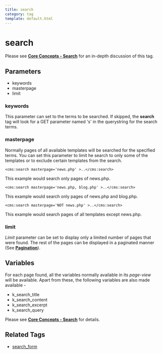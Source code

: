 ```yaml
---
title: search
category: tag
template: default.html
---
```


# search

Please see [**Core Concepts - Search**](../../concepts/using-search.html) for an in-depth discussion of this tag.

## Parameters

*   keywords
*   masterpage
*   limit

### keywords

This parameter can set to the terms to be searched. If skipped, the **search** tag will look for a GET parameter named 's' in the querystring for the search terms.

### masterpage

Normally pages of all available templates will be searched for the specified terms. You can set this parameter to limit he search to only some of the templates or to exclude certain templates from the search.

```
<cms:search masterpage='news.php' >..</cms:search>
```

This example would search only pages of news.php.

```
<cms:search masterpage='news.php, blog.php' >..</cms:search>
```

This example would search only pages of news.php and blog.php.

```
<cms:search masterpage='NOT news.php' >..</cms:search>
```

This example would search pages of all templates except news.php.

### limit

_Limit_ parameter can be set to display only a limited number of pages that were found. The rest of the pages can be displayed in a paginated manner (See [**Pagination**](../../concepts/pagination.html)).

## Variables

For each page found, all the variables normally available in its _page-view_ will be available. Apart from these, the following variables are also made available -

*   k\_search\_title
*   k\_search\_content
*   k\_search\_excerpt
*   k\_search\_query

Please see [**Core Concepts - Search**](../../concepts/using-search.html) for details.

## Related Tags

*   [search\_form](../search_form.html)
